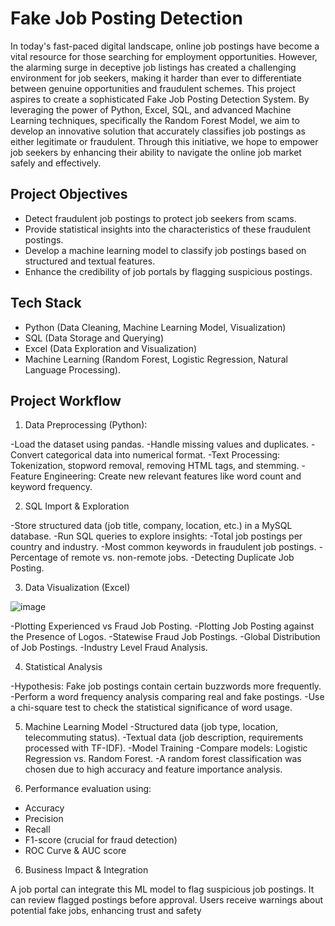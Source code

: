 # Fake Job Posting Detection

In today's fast-paced digital landscape, online job postings have become a vital resource for those searching for employment opportunities. However, the alarming surge in deceptive job listings has created a challenging environment for job seekers, making it harder than ever to differentiate between genuine opportunities and fraudulent schemes. This project aspires to create a sophisticated Fake Job Posting Detection System. By leveraging the power of Python, Excel, SQL, and advanced Machine Learning techniques, specifically the Random Forest Model, we aim to develop an innovative solution that accurately classifies job postings as either legitimate or fraudulent. Through this initiative, we hope to empower job seekers by enhancing their ability to navigate the online job market safely and effectively.


## Project Objectives

- Detect fraudulent job postings to protect job seekers from scams.
- Provide statistical insights into the characteristics of these fraudulent postings.
- Develop a machine learning model to classify job postings based on structured and textual features.
- Enhance the credibility of job portals by flagging suspicious postings.


## Tech Stack

- Python (Data Cleaning, Machine Learning Model, Visualization)
- SQL (Data Storage and Querying)
- Excel (Data Exploration and Visualization)
- Machine Learning (Random Forest, Logistic Regression, Natural Language Processing).


## Project Workflow

1. Data Preprocessing (Python):

-Load the dataset using pandas.
-Handle missing values and duplicates.
-Convert categorical data into numerical format.
-Text Processing: Tokenization, stopword removal, removing HTML tags, and stemming.
-Feature Engineering: Create new relevant features like word count and keyword frequency.



2. SQL Import & Exploration

-Store structured data (job title, company, location, etc.) in a MySQL database.
-Run SQL queries to explore insights:
-Total job postings per country and industry.
-Most common keywords in fraudulent job postings.
-Percentage of remote vs. non-remote jobs.
-Detecting Duplicate Job Posting.



3. Data Visualization (Excel)

![image](https://github.com/user-attachments/assets/e0c45e20-c6ac-4842-9730-14a6f640065d)


-Plotting Experienced vs Fraud Job Posting.
-Plotting Job Posting against the Presence of Logos.
-Statewise Fraud Job Postings.
-Global Distribution of Job Postings.
-Industry Level Fraud Analysis.



4. Statistical Analysis

-Hypothesis: Fake job postings contain certain buzzwords more frequently.
-Perform a word frequency analysis comparing real and fake postings.
-Use a chi-square test to check the statistical significance of word usage.



5. Machine Learning Model
-Structured data (job type, location, telecommuting status).
-Textual data (job description, requirements processed with TF-IDF).
-Model Training
-Compare models: Logistic Regression vs. Random Forest.
-A random forest classification was chosen due to high accuracy and feature importance analysis.



6. Performance evaluation using:
- Accuracy
- Precision 
- Recall
- F1-score (crucial for fraud detection)
- ROC Curve & AUC score



6. Business Impact & Integration

A job portal can integrate this ML model to flag suspicious job postings.
It can review flagged postings before approval.
Users receive warnings about potential fake jobs, enhancing trust and safety

